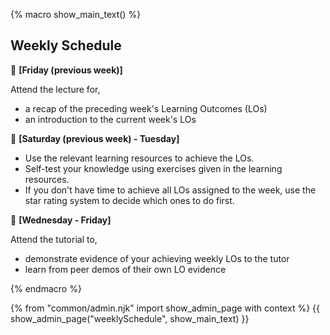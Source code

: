 {% macro show_main_text() %}
<div id="main">

## Weekly Schedule

:calendar: **[Friday (previous week)]**<br>

Attend the lecture for, 
* a recap of the preceding week's Learning Outcomes (LOs)
* an introduction to the current week's LOs

<panel src="lectures.md#main" header="Admin {{ icon_embedding }} Lectures {{ glyphicon_star }}{{ glyphicon_star }}{{ glyphicon_star }}" minimized /> 

<p/>

:calendar: **[Saturday (previous week) - Tuesday]**<br>
 
 * Use the relevant learning resources to achieve the LOs. 
 * Self-test your knowledge using exercises given in the learning resources. 
 * If you don't have time to achieve all LOs assigned to the week, use the star rating system to decide which ones to do first.

<panel src="learningOutcomes.md#main" header="Admin {{ icon_embedding }} Learning Outcomes {{ glyphicon_star }}{{ glyphicon_star }}" minimized /> 

<p/>

:calendar: **[Wednesday - Friday]**<br>
 
Attend the tutorial to,

* demonstrate evidence of your achieving weekly LOs to the tutor
* learn from peer demos of their own LO evidence

<panel src="tutorials.md#main" header="Admin {{ icon_embedding }} Tutorials {{ glyphicon_star }}{{ glyphicon_star }}{{ glyphicon_star }}" minimized /> 


</div>
{% endmacro %}

{% from "common/admin.njk" import show_admin_page with context %}
{{ show_admin_page("weeklySchedule", show_main_text) }}